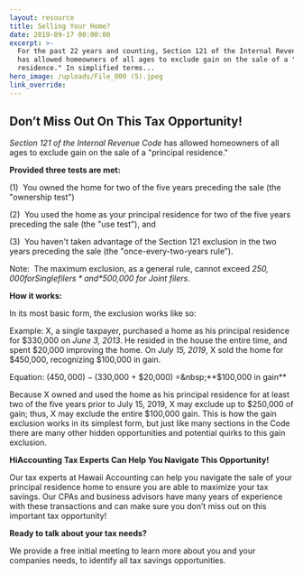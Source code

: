 ```yaml
---
layout: resource
title: Selling Your Home?
date: 2019-09-17 00:00:00
excerpt: >-
  For the past 22 years and counting, Section 121 of the Internal Revenue Code
  has allowed homeowners of all ages to exclude gain on the sale of a "principal
  residence." In simplified terms...
hero_image: /uploads/File_000 (5).jpeg
link_override:
---
```


## Don’t Miss Out On This Tax Opportunity\!

*Section 121 of the Internal Revenue Code* has allowed homeowners of all ages to exclude gain on the sale of a "principal residence."

**Provided three tests are met:**

(1)&nbsp; You owned the home for two of the five years preceding the sale (the "ownership test")

(2)&nbsp; You used the home as your principal residence for two of the five years preceding the sale (the "use test"), and

(3)&nbsp; You haven't taken advantage of the Section 121 exclusion in the two years preceding the sale (the "once-every-two-years rule").

Note:&nbsp; The maximum exclusion, as a general rule, cannot exceed *$250,000 for Single filers* and *$500,000 for Joint filers*.

**How it works:**

In its most basic form, the exclusion works like so:

Example: X, a single taxpayer, purchased a home as his principal residence for $330,000 on *June 3, 2013*. He resided in the house the entire time, and spent $20,000 improving the home. On *July 15, 2019*, X sold the home for $450,000, recognizing $100,000 in gain.

Equation: ($450,000) - ($330,000 + $20,000) =&nbsp;**$100,000 in gain**

Because X owned and used the home as his principal residence for at least two of the five years prior to July 15, 2019, X may exclude up to $250,000 of gain; thus, X may exclude the entire $100,000 gain. This is how the gain exclusion works in its simplest form, but just like many sections in the Code there are many other hidden opportunities and potential quirks to this gain exclusion.

**HiAccounting Tax Experts Can Help You Navigate This Opportunity\!**

Our tax experts at Hawaii Accounting can help you navigate the sale of your principal residence home to ensure you are able to maximize your tax savings. Our CPAs and business advisors have many years of experience with these transactions and can make sure you don’t miss out on this important tax opportunity\!

**Ready to talk about your tax needs?**

We provide a free initial meeting to learn more about you and your companies needs, to identify all tax savings opportunities.

&nbsp;
